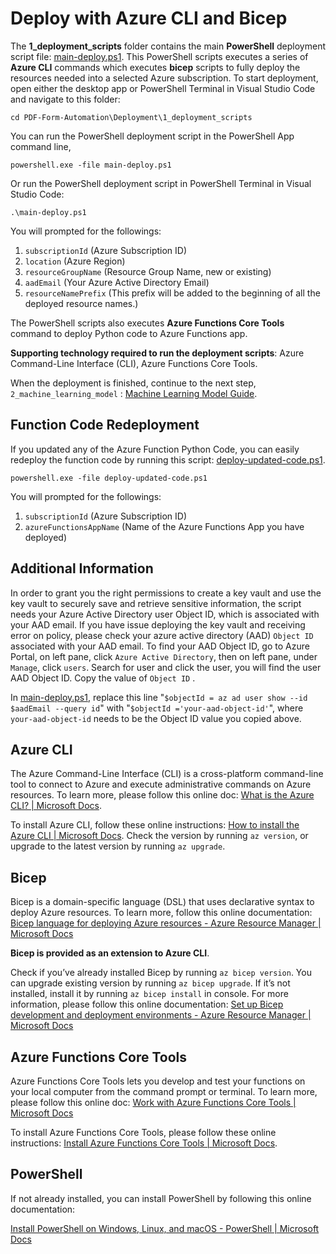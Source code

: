 # Deploy with Azure CLI and Bicep
The **1_deployment_scripts** folder contains the main **PowerShell** deployment script file: [main-deploy.ps1](./main-deploy.ps1). This PowerShell scripts executes a series of  **Azure CLI** commands which executes **bicep** scripts to fully deploy the resources needed into a selected Azure subscription. To start deployment, open either the desktop app or PowerShell Terminal in Visual Studio Code and navigate to this folder:

```
cd PDF-Form-Automation\Deployment\1_deployment_scripts
```

You can run the PowerShell deployment script in the PowerShell App command line,

```
powershell.exe -file main-deploy.ps1
```

Or run the PowerShell deployment script in PowerShell Terminal in Visual Studio Code:

```
.\main-deploy.ps1
```

You will prompted for the followings:

1. `subscriptionId` (Azure Subscription ID)
1. `location` (Azure Region)
1. `resourceGroupName` (Resource Group Name, new or existing)
1. `aadEmail` (Your Azure Active Directory Email)
1. `resourceNamePrefix` (This prefix will be added to the beginning of all the deployed resource names.) 

The PowerShell scripts also executes **Azure Functions Core Tools** command to deploy Python code to Azure Functions app. 

**Supporting technology required to run the deployment scripts**: Azure Command-Line Interface (CLI), Azure Functions Core Tools. 

When the deployment is finished, continue to the next step,  `2_machine_learning_model` : [Machine Learning Model Guide](../2_machine_learning_model/README.md).

## Function Code Redeployment 

If you updated any of the Azure Function Python Code, you can easily redeploy the function code by running this script: [deploy-updated-code.ps1](./deploy-updated-code.ps1).

```
powershell.exe -file deploy-updated-code.ps1
```

You will prompted for the followings:

1. `subscriptionId` (Azure Subscription ID)
2. `azureFunctionsAppName` (Name of the Azure Functions App you have deployed)

## Additional Information

In order to grant you the right permissions to create a key vault and use the key vault to securely save and retrieve sensitive information, the script needs your Azure Active Directory user Object ID, which is associated with your AAD email. If you have issue deploying the key vault and receiving error on policy, please check your azure active directory (AAD) `Object ID` associated with your AAD email. To find your AAD Object ID, go to Azure Portal, on left pane, click `Azure Active Directory`, then on left pane, under `Manage`, click `users`. Search for user and click the user, you will find the user AAD Object ID. Copy the value of `Object ID` .

In [main-deploy.ps1](./main-deploy.ps1), replace this line "`$objectId = az ad user show --id $aadEmail --query id`" with "`$objectId ='your-aad-object-id'`", where `your-aad-object-id` needs to be the Object ID value you copied above. 

## Azure CLI

The Azure Command-Line Interface (CLI) is a cross-platform command-line tool to connect to Azure and execute administrative commands on Azure resources. To learn more, please follow this online doc: [What is the Azure CLI? | Microsoft Docs](https://docs.microsoft.com/en-us/cli/azure/what-is-azure-cli).

To install Azure CLI, follow these online instructions: [How to install the Azure CLI | Microsoft Docs](https://docs.microsoft.com/en-us/cli/azure/install-azure-cli?MT.wc_id=M365-MVP-21083). Check the version by running `az version`, or upgrade to the latest version by running `az upgrade`. 

## Bicep

Bicep is a domain-specific language (DSL) that uses declarative syntax to deploy Azure resources. To learn more, follow this online documentation: [Bicep language for deploying Azure resources - Azure Resource Manager | Microsoft Docs](https://docs.microsoft.com/en-us/azure/azure-resource-manager/bicep/overview?tabs=bicep)

**Bicep is provided as an extension to Azure CLI**. 

Check if you’ve already installed Bicep by running `az bicep version`. You can upgrade existing version by running `az bicep upgrade`. If it’s not installed, install it by running `az bicep install` in console.  For more information, please follow this online documentation: [Set up Bicep development and deployment environments - Azure Resource Manager | Microsoft Docs](https://docs.microsoft.com/en-us/azure/azure-resource-manager/bicep/install)

## Azure Functions Core Tools 

Azure Functions Core Tools lets you develop and test your functions on your local computer from the command prompt or terminal. To learn more, please follow this online doc: [Work with Azure Functions Core Tools | Microsoft Docs](https://docs.microsoft.com/en-us/azure/azure-functions/functions-run-local?tabs=v4%2Cwindows%2Ccsharp%2Cportal%2Cbash)

To install Azure Functions Core Tools, please follow these online instructions: [Install Azure Functions Core Tools | Microsoft Docs](https://docs.microsoft.com/en-us/azure/azure-functions/functions-run-local?tabs=v4%2Cwindows%2Ccsharp%2Cportal%2Cbash#v2).

## PowerShell

If not already installed, you can install PowerShell by following this online documentation:

[Install PowerShell on Windows, Linux, and macOS - PowerShell | Microsoft Docs](https://docs.microsoft.com/en-us/powershell/scripting/install/installing-powershell?view=powershell-7.2)

